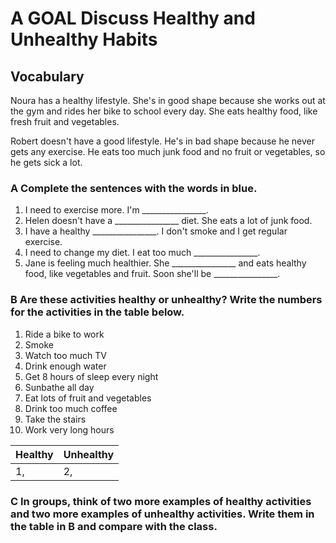 # A GOAL Discuss Healthy and Unhealthy Habits

## Vocabulary

Noura has a healthy lifestyle. She's in good shape because she works out at the gym and rides her bike to school every day. She eats healthy food, like fresh fruit and vegetables.

Robert doesn't have a good lifestyle. He's in bad shape because he never gets any exercise. He eats too much junk food and no fruit or vegetables, so he gets sick a lot.

### A Complete the sentences with the words in blue.

1. I need to exercise more. I'm ________________.
2. Helen doesn't have a ________________ diet. She eats a lot of junk food.
3. I have a healthy ________________. I don't smoke and I get regular exercise.
4. I need to change my diet. I eat too much ________________.
5. Jane is feeling much healthier. She ________________ and eats healthy food, like vegetables and fruit. Soon she'll be ________________.

### B Are these activities healthy or unhealthy? Write the numbers for the activities in the table below.

1. Ride a bike to work
2. Smoke
3. Watch too much TV
4. Drink enough water
5. Get 8 hours of sleep every night
6. Sunbathe all day
7. Eat lots of fruit and vegetables
8. Drink too much coffee
9. Take the stairs
10. Work very long hours

| Healthy | Unhealthy |
|---------|-----------|
| 1,      | 2,        |

### C In groups, think of two more examples of healthy activities and two more examples of unhealthy activities. Write them in the table in B and compare with the class.